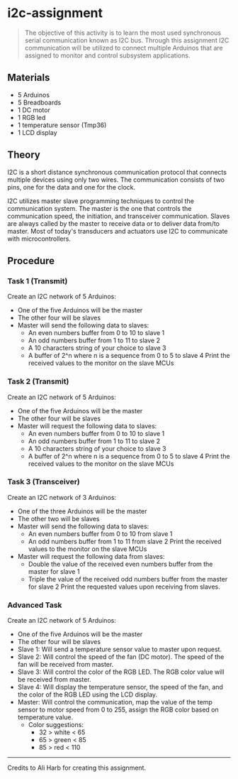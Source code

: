 # i2c-assignment

> The objective of this activity is to learn the most used synchronous serial
> communication known as I2C bus.  Through this assignment I2C communication
> will be utilized to connect multiple Arduinos that are assigned to monitor
> and control subsystem applications.


## Materials

* 5 Arduinos
* 5 Breadboards
* 1 DC motor
* 1 RGB led
* 1 temperature sensor (Tmp36)
* 1 LCD display


## Theory

I2C is a short distance synchronous communication protocol that connects
multiple devices using only two wires.  The communication consists of two pins,
one for the data and one for the clock.

I2C utilizes master slave programming techniques to control the communication
system.  The master is the one that controls the communication speed, the
initiation, and transceiver communication.  Slaves are always called by the
master to receive data or to deliver data from/to master.  Most of today's
transducers and actuators use I2C to communicate with microcontrollers.


## Procedure

### Task 1 (Transmit)

Create an I2C network of 5 Arduinos:
* One of the five Arduinos will be the master
* The other four will be slaves
* Master will send the following data to slaves:
	* An even numbers buffer from 0 to 10 to slave 1
	* An odd numbers buffer from 1 to 11 to slave 2
	* A 10 characters string of your choice to slave 3
	* A buffer of 2^n where n is a sequence from 0 to 5 to slave 4
Print the received values to the monitor on the slave MCUs

### Task 2 (Transmit)

Create an I2C network of 5 Arduinos:
* One of the five Arduinos will be the master
* The other four will be slaves
* Master will request the following data to slaves:
	* An even numbers buffer from 0 to 10 to slave 1
	* An odd numbers buffer from 1 to 11 to slave 2
	* A 10 characters string of your choice to slave 3
	* A buffer of 2^n where n is a sequence from 0 to 5 to slave 4
Print the received values to the monitor on the slave MCUs

### Task 3 (Transceiver)

Create an I2C network of 3 Arduinos:
* One of the three Arduinos will be the master
* The other two will be slaves
* Master will send the following data to slaves:
	* An even numbers buffer from 0 to 10 from slave 1
	* An odd numbers buffer from 1 to 11 from slave 2
Print the received values to the monitor on the slave MCUs
* Master will request the following data from slaves:
	* Double the value of the received even numbers buffer from the master
	  for slave 1
	* Triple the value of the received odd  numbers buffer from the master
	  for slave 2
Print the requested values upon receiving from slaves.

### Advanced Task

Create an I2C network of 5 Arduinos:
* One of the five Arduinos will be the master
* The other four will be slaves
* Slave 1: Will send a temperature sensor value to master upon request.
* Slave 2: Will control the speed of the fan (DC motor).  The speed of the fan
  will be received from master.
* Slave 3: Will control the color of the RGB LED.  The RGB color value will be
  received from master.
* Slave 4: Will display the temperature sensor, the speed of the fan, and the
  color of the RGB LED using the LCD display.
* Master: Will control the communication, map the value of the temp sensor to
  motor speed from 0 to 255, assign the RGB color based on temperature value.
	* Color suggestions:
		* 32 > white < 65
		* 65 > green < 85
		* 85 > red < 110


---

Credits to Ali Harb for creating this assignment.
